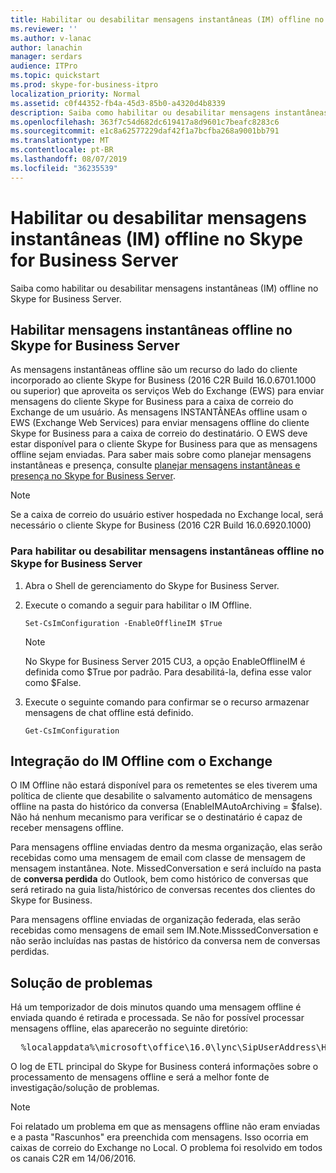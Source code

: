 ```yaml
---
title: Habilitar ou desabilitar mensagens instantâneas (IM) offline no Skype for Business Server
ms.reviewer: ''
ms.author: v-lanac
author: lanachin
manager: serdars
audience: ITPro
ms.topic: quickstart
ms.prod: skype-for-business-itpro
localization_priority: Normal
ms.assetid: c0f44352-fb4a-45d3-85b0-a4320d4b8339
description: Saiba como habilitar ou desabilitar mensagens instantâneas (IM) offline no Skype for Business Server.
ms.openlocfilehash: 363f7c54d682dc619417a8d9601c7beafc8283c6
ms.sourcegitcommit: e1c8a62577229daf42f1a7bcfba268a9001bb791
ms.translationtype: MT
ms.contentlocale: pt-BR
ms.lasthandoff: 08/07/2019
ms.locfileid: "36235539"
---
```

# <a name="enable-or-disable-offline-instant-messaging-im-in-skype-for-business-server"></a>Habilitar ou desabilitar mensagens instantâneas (IM) offline no Skype for Business Server
 
Saiba como habilitar ou desabilitar mensagens instantâneas (IM) offline no Skype for Business Server.
  
## <a name="enable-offline-instant-messaging-im-in-skype-for-business-server"></a>Habilitar mensagens instantâneas offline no Skype for Business Server

As mensagens instantâneas offline são um recurso do lado do cliente incorporado ao cliente Skype for Business (2016 C2R Build 16.0.6701.1000 ou superior) que aproveita os serviços Web do Exchange (EWS) para enviar mensagens do cliente Skype for Business para a caixa de correio do Exchange de um usuário. As mensagens INSTANTÂNEAs offline usam o EWS (Exchange Web Services) para enviar mensagens offline do cliente Skype for Business para a caixa de correio do destinatário. O EWS deve estar disponível para o cliente Skype for Business para que as mensagens offline sejam enviadas. Para saber mais sobre como planejar mensagens instantâneas e presença, consulte [planejar mensagens instantâneas e presença no Skype for Business Server](../../plan-your-deployment/instant-messaging-and-presence.md).
  
> [!NOTE]
> Se a caixa de correio do usuário estiver hospedada no Exchange local, será necessário o cliente Skype for Business (2016 C2R Build 16.0.6920.1000) 
  
### <a name="to-enable-or-disable-offline-im-in-skype-for-business-server"></a>Para habilitar ou desabilitar mensagens instantâneas offline no Skype for Business Server

1. Abra o Shell de gerenciamento do Skype for Business Server.
    
2. Execute o comando a seguir para habilitar o IM Offline.
    
   ```
   Set-CsImConfiguration -EnableOfflineIM $True
   ```

    > [!NOTE]
    > No Skype for Business Server 2015 CU3, a opção EnableOfflineIM é definida como $True por padrão. Para desabilitá-la, defina esse valor como $False. 
  
3. Execute o seguinte comando para confirmar se o recurso armazenar mensagens de chat offline está definido.
    
   ```
   Get-CsImConfiguration
   ```

## <a name="offline-im-integration-with-exchange"></a>Integração do IM Offline com o Exchange

O IM Offline não estará disponível para os remetentes se eles tiverem uma política de cliente que desabilite o salvamento automático de mensagens offline na pasta do histórico da conversa (EnableIMAutoArchiving = $false). Não há nenhum mecanismo para verificar se o destinatário é capaz de receber mensagens offline.
  
Para mensagens offline enviadas dentro da mesma organização, elas serão recebidas como uma mensagem de email com classe de mensagem de mensagem instantânea. Note. MissedConversation e será incluído na pasta de **conversa perdida** do Outlook, bem como histórico de conversas que será retirado na guia lista/histórico de conversas recentes dos clientes do Skype for Business.
  
Para mensagens offline enviadas de organização federada, elas serão recebidas como mensagens de email sem IM.Note.MisssedConversation e não serão incluídas nas pastas de histórico da conversa nem de conversas perdidas. 
  
## <a name="troubleshooting"></a>Solução de problemas

Há um temporizador de dois minutos quando uma mensagem offline é enviada quando é retirada e processada. Se não for possível processar mensagens offline, elas aparecerão no seguinte diretório: 
  
  <pre>  %localappdata%\microsoft\office\16.0\lync\SipUserAddress\History Spooler   </pre>

O log de ETL principal do Skype for Business conterá informações sobre o processamento de mensagens offline e será a melhor fonte de investigação/solução de problemas. 
  
> [!NOTE]
> Foi relatado um problema em que as mensagens offline não eram enviadas e a pasta "Rascunhos" era preenchida com mensagens. Isso ocorria em caixas de correio do Exchange no Local. O problema foi resolvido em todos os canais C2R em 14/06/2016.   
